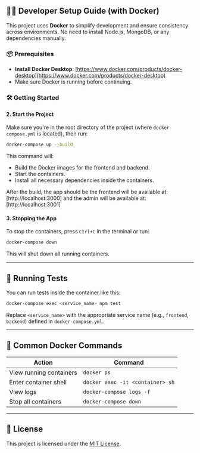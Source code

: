 
## 🧑‍💻 Developer Setup Guide (with Docker)

This project uses **Docker** to simplify development and ensure consistency across environments. No need to install Node.js, MongoDB, or any dependencies manually.

### 📦 Prerequisites

- **Install Docker Desktop**: [https://www.docker.com/products/docker-desktop](https://www.docker.com/products/docker-desktop)
- Make sure Docker is running before continuing.

### 🛠️ Getting Started

#### 2. Start the Project

Make sure you're in the root directory of the project (where `docker-compose.yml` is located), then run:

```bash
docker-compose up --build

```

This command will:
- Build the Docker images for the frontend and backend.
- Start the containers.
- Install all necessary dependencies inside the containers.

After the build, the app should be the frontend will be available at: [http://localhost:3000] and the admin will be available at: [http://localhost:3001]

#### 3. Stopping the App

To stop the containers, press `Ctrl+C` in the terminal or run:

```bash
docker-compose down
```

This will shut down all running containers.

---

## 🧪 Running Tests

You can run tests inside the container like this:

```bash
docker-compose exec <service_name> npm test
```

Replace `<service_name>` with the appropriate service name (e.g., `frontend`, `backend`) defined in `docker-compose.yml`.

---

## 🧾 Common Docker Commands

| Action                     | Command                               |
|---------------------------|----------------------------------------|
| View running containers   | `docker ps`                            |
| Enter container shell     | `docker exec -it <container> sh`       |
| View logs                 | `docker-compose logs -f`               |
| Stop all containers       | `docker-compose down`                  |


---

## 📄 License

This project is licensed under the [MIT License](LICENSE).